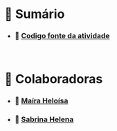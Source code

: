# 📝 Sumário

- ### 🔗 [Codigo fonte da atividade](./SQLQuery1.sql)

<br>


# 👥 Colaboradoras
- ### 🔗 [Maíra Heloísa](https://github.com/mairaholi)
- ### 🔗 [Sabrina Helena](https://github.com/sabrinahelena)